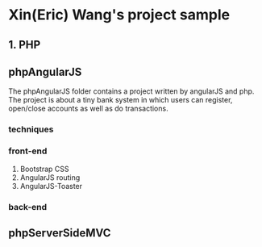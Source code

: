 # Xin(Eric) Wang's project sample
## 1. PHP
## phpAngularJS  
The phpAngularJS folder contains a project written by angularJS and php. The project is about a tiny bank system in which users can register, open/close accounts as well as do transactions.  
### techniques
### front-end
1. Bootstrap CSS
2. AngularJS routing
3. AngularJS-Toaster

### back-end

## phpServerSideMVC
